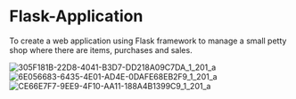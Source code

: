 # Flask-Application



To create a web application using Flask framework to manage a small petty shop where there are items, purchases and sales.


![305F181B-22D8-4041-B3D7-DD218A09C7DA_1_201_a](https://github.com/Sibikirang/Flask-Application/assets/89832581/5910d103-9727-4f15-9b22-e6ee4c99d593)
![6E056683-6435-4E01-AD4E-0DAFE68EB2F9_1_201_a](https://github.com/Sibikirang/Flask-Application/assets/89832581/1438f373-3e25-43ea-97e9-0ef5c765c9f1)
![CE66E7F7-9EE9-4F10-AA11-188A4B1399C9_1_201_a](https://github.com/Sibikirang/Flask-Application/assets/89832581/0d7c2166-7fef-4d31-af04-b45afed6e5dc)
